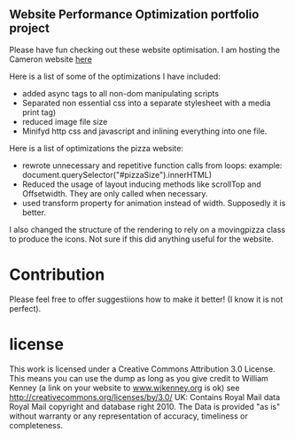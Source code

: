 ## Website Performance Optimization portfolio project


Please have fun checking out these website optimisation.  I am hosting the Cameron website [here](http://wjkenney.github.io/frontend-nanodegree-mobile-portfolio-master/index.html)

Here is a list of some of the optimizations I have included: 

  * added async tags to all non-dom manipulating scripts
  * Separated non essential css into a separate stylesheet with a media print tag)
  * reduced image file size
  * Minifyd http css and javascript and inlining everything into one file. 

Here is a list of optimizations the pizza website: 
  * rewrote unnecessary and repetitive function calls from loops: example: document.querySelector("#pizzaSize").innerHTML)
  * Reduced the usage of layout inducing methods like scrollTop and Offsetwidth. They are only called when necessary.
  * used transform property for animation instead of width.  Supposedly it is better. 

 I also changed the structure of the rendering to rely on a movingpizza class to produce the icons.  Not sure if this did anything useful for the website.

# Contribution
Please feel free to offer suggestiions how to make it better!  (I know it is not perfect).  

# license

This work is licensed under a Creative Commons Attribution 3.0 License.
This means you can use the dump as long as you give credit to William Kenney (a link on your website to www.wjkenney.org is ok)
see http://creativecommons.org/licenses/by/3.0/
UK: Contains Royal Mail data Royal Mail copyright and database right 2010.
The Data is provided "as is" without warranty or any representation of accuracy, timeliness or completeness.

